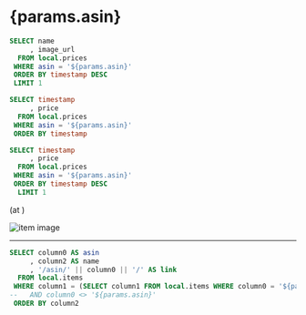 # {params.asin}

```sql item
SELECT name
     , image_url
  FROM local.prices
 WHERE asin = '${params.asin}'
 ORDER BY timestamp DESC
 LIMIT 1
```

[<Value data={item} column=name row=0 />](https://www.amazon.co.jp/dp/{params.asin}?tag=ytera-22&linkCode=ogi&th=1&psc=1)

```sql prices
SELECT timestamp
     , price
  FROM local.prices
 WHERE asin = '${params.asin}'
 ORDER BY timestamp
```

```sql latest
SELECT timestamp
     , price
  FROM local.prices
 WHERE asin = '${params.asin}'
 ORDER BY timestamp DESC
  LIMIT 1
```

<Value data={latest} fmt='JPY' column='price' /> (at <Value data={latest} column='timestamp' fmt='yyyy-mm-dd H:MM AM/PM' />)

<LineChart
  data={prices}
  x=timestamp
  y=price
  yFmt=JPY0
  step=true
/>

<img src="{fmt(item[0].image_url)}" alt="item image">

---

```sql items
SELECT column0 AS asin
     , column2 AS name
     , '/asin/' || column0 || '/' AS link
  FROM local.items
 WHERE column1 = (SELECT column1 FROM local.items WHERE column0 = '${params.asin}')
--   AND column0 <> '${params.asin}'
 ORDER BY column2
```

<DataTable data={items} rows=all link=link />
